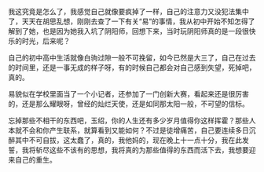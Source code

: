 我这究竟是怎么了，我感觉自己就像要疯掉了一样，自己的注意力又没犯法集中了，天天在胡思乱想，刚刚去查了一下有关“易”的事情，我从初中开始不知怎得了解到了她，也是因为她我入坑了阴阳师，回想下来，当时玩阴阳师真的是一段很快乐的时光，后来呢？

自己的初中高中生活就像白驹过隙一般不可挽留，如今已然是大三了，自己在过去的时间里，还是一事无成的样子呀，有的时候自己都会对自己感到失望，死掉吧，真的。

易貌似在学校里面当了一个小记者，还参加了一门创新大赛，看起来还是很厉害的，还是那么耀眼呀，曾经的灿烂天使，还是如同那太阳一般，不可望的信标。

忘掉那些不相干的东西吧，玉绍，你的人生还有多少岁月值得你这样挥霍？那些人本就不会和你产生联系，就算看到又能如何？不过是徒增痛苦，自己要连续多日沉醉其中不可自拔，这太蠢了，真的，我他妈的，现在晚上十一点十分，我在此发誓，我将斩尽这些不该有的思想，我将真的为那些值得的东西而活下去，我想要迎来自己的重生。